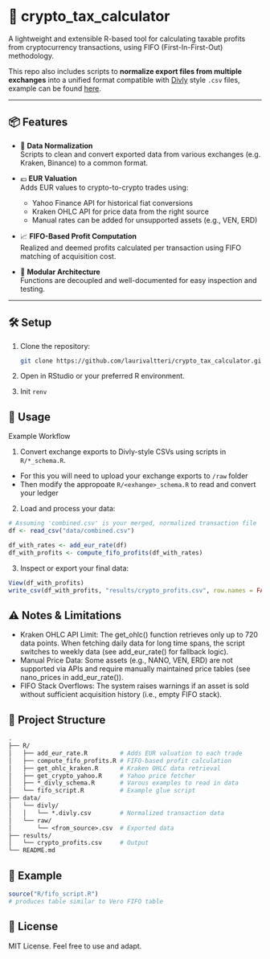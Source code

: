 # 🧾 crypto_tax_calculator

A lightweight and extensible R-based tool for calculating taxable profits from cryptocurrency transactions, using FIFO (First-In-First-Out) methodology. 

This repo also includes scripts to **normalize export files from multiple exchanges** into a unified format compatible with [Divly](https://divly.com/) style `.csv` files, example can be found [here](https://docs.google.com/spreadsheets/d/1jGvqnK8OxwcjwpobwkP1k4jj8Sk9OHTEO5WgKIBKbTU/).

---

## 📦 Features

- 🔄 **Data Normalization**  
  Scripts to clean and convert exported data from various exchanges (e.g. Kraken, Binance) to a common format.

- 💶 **EUR Valuation**  
  Adds EUR values to crypto-to-crypto trades using:
  - Yahoo Finance API for historical fiat conversions
  - Kraken OHLC API for price data from the right source
  - Manual rates can be added for unsupported assets (e.g., VEN, ERD)

- 📈 **FIFO-Based Profit Computation**  
  Realized and deemed profits calculated per transaction using FIFO matching of acquisition cost.

- 📂 **Modular Architecture**  
  Functions are decoupled and well-documented for easy inspection and testing.

---

## 🛠️ Setup

1. Clone the repository:
   ```bash
   git clone https://github.com/laurivaltteri/crypto_tax_calculator.git
   ```

2. Open in RStudio or your preferred R environment.
3. Init `renv`

## 🚀 Usage
Example Workflow
1. Convert exchange exports to Divly-style CSVs using scripts in `R/*_schema.R`.
  - For this you will need to upload your exchange exports to `/raw` folder
  - Then modify the appropoate `R/<exhange>_schema.R` to read and convert your ledger
2. Load and process your data:
```r
# Assuming 'combined.csv' is your merged, normalized transaction file
df <- read_csv("data/combined.csv")

df_with_rates <- add_eur_rate(df)
df_with_profits <- compute_fifo_profits(df_with_rates)
```
3. Inspect or export your final data:
```r
View(df_with_profits)
write_csv(df_with_profits, "results/crypto_profits.csv", row.names = FALSE)
```
## ⚠️ Notes & Limitations
- Kraken OHLC API Limit: The get_ohlc() function retrieves only up to 720 data points. When fetching daily data for long time spans, the script switches to weekly data (see add_eur_rate() for fallback logic).
- Manual Price Data: Some assets (e.g., NANO, VEN, ERD) are not supported via APIs and require manually maintained price tables (see nano_prices in add_eur_rate()).
- FIFO Stack Overflows: The system raises warnings if an asset is sold without sufficient acquisition history (i.e., empty FIFO stack).

## 📁 Project Structure
```graphql
.
├── R/
│   ├── add_eur_rate.R         # Adds EUR valuation to each trade
│   ├── compute_fifo_profits.R # FIFO-based profit calculation
│   ├── get_ohlc_kraken.R      # Kraken OHLC data retrieval
│   ├── get_crypto_yahoo.R     # Yahoo price fetcher
│   ├── *_divly_schema.R       # Varous examples to read in data
│   └── fifo_script.R          # Example glue script
├── data/
│   └── divly/
│   │   └── *.divly.csv        # Normalized transaction data
│   └── raw/
│       └── <from_source>.csv  # Exported data
├── results/
│   └── crypto_profits.csv     # Output
└── README.md
```

## 🧪 Example
```r
source("R/fifo_script.R")
# produces table similar to Vero FIFO table
```

## 📄 License
MIT License. Feel free to use and adapt.


